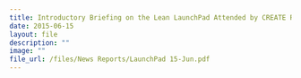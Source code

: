 ```yaml
---
title: Introductory Briefing on the Lean LaunchPad Attended by CREATE Researchers
date: 2015-06-15
layout: file
description: ""
image: ""
file_url: /files/News Reports/LaunchPad 15-Jun.pdf
---
```


